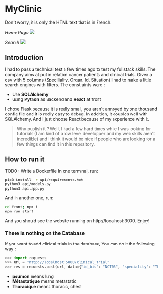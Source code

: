 # MyClinic

Don't worry, it is only the HTML text that is in French.

*Home Page*
![](./picture1.png)

*Search*
![](./picture2.png)

## Introduction

I had to pass a technical test a few times ago to test my fullstack skills.
The company aims at put in relation cancer patients and clinical trials.
Given a csv with 5 columns (Speciliality, Organ, Id, Situation) I had to make a little search engines with filters.
The constraints were :
  * Use **SQLAlchemy**
  * using **Python** as Backend and **React** at front

I chose Flask because it is really small, you aren't annoyed by one thousand config file and it is really easy to debug. In addition, it couples well with SQLAlchemy.
And I just choose React because of my experience with it.

> Why publish it ?
Well, I had a few hard times while I was looking for tutorials (I am kind of a low level developper and my web skills aren't incredible) and I think it would be nice if people who are looking for a few things can find it in this repository.

## How to run it

TODO : Write a Dockerfile
In one terminal, run:
```bash
pip3 install -r api/requirements.txt
python3 api/models.py
python3 api.app.py
```
And in another one, run:
```bash
cd front; npm i
npm run start
```
And you should see the website running on http://localhost:3000. Enjoy!

### There is nothing on the Database
If you want to add clinical trials in the database, You can do it the following way :
```python
>>> import requests
>>> url = "http://localhost:5000/clinical_trial"
>>> res = requests.post(url, data={"id_bis": "NCT06", "speciality": "Thoracique", "organ": "poumon", "situation": "Métastatique"})
```
* **poumon** means lung
* **Métastatique** means metastatic
* **Thoracique** means thoracic, chest

